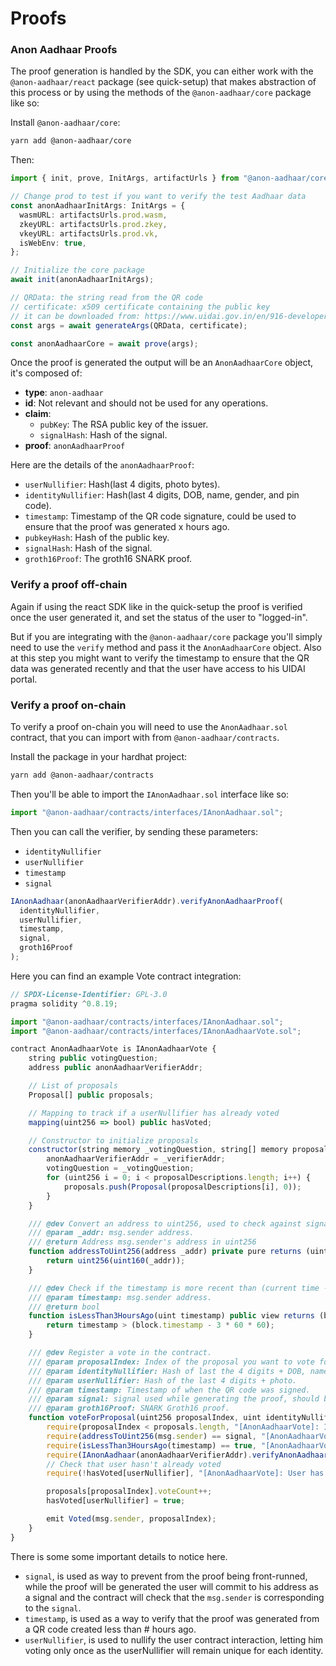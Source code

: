 # Proofs

### Anon Aadhaar Proofs

The proof generation is handled by the SDK, you can either work with the `@anon-aadhaar/react` package (see quick-setup) that makes abstraction of this process or by using the methods of the `@anon-aadhaar/core` package like so:

Install `@anon-aadhaar/core`:

```bash
yarn add @anon-aadhaar/core
```

Then:

```typescript
import { init, prove, InitArgs, artifactUrls } from "@anon-aadhaar/core";

// Change prod to test if you want to verify the test Aadhaar data
const anonAadhaarInitArgs: InitArgs = {
  wasmURL: artifactsUrls.prod.wasm,
  zkeyURL: artifactsUrls.prod.zkey,
  vkeyURL: artifactsUrls.prod.vk,
  isWebEnv: true,
};

// Initialize the core package
await init(anonAadhaarInitArgs);

// QRData: the string read from the QR code
// certificate: x509 certificate containing the public key
// it can be downloaded from: https://www.uidai.gov.in/en/916-developer-section/data-and-downloads-section/11349-uidai-certificate-details.html
const args = await generateArgs(QRData, certificate);

const anonAadhaarCore = await prove(args);
```

Once the proof is generated the output will be an `AnonAadhaarCore` object, it's composed of:

- **type**: `anon-aadhaar`
- **id**: Not relevant and should not be used for any operations.
- **claim**:
  - `pubKey`: The RSA public key of the issuer.
  - `signalHash`: Hash of the signal.
- **proof**: `anonAadhaarProof`

Here are the details of the `anonAadhaarProof`:

- `userNullifier`: Hash(last 4 digits, photo bytes).
- `identityNullifier`: Hash(last 4 digits, DOB, name, gender, and pin code).
- `timestamp`: Timestamp of the QR code signature, could be used to ensure that the proof was generated x hours ago.
- `pubkeyHash`: Hash of the public key.
- `signalHash`: Hash of the signal.
- `groth16Proof`: The groth16 SNARK proof.

### Verify a proof off-chain

Again if using the react SDK like in the quick-setup the proof is verified once the user generated it, and set the status of the user to "logged-in".

But if you are integrating with the `@anon-aadhaar/core` package you'll simply need to use the `verify` method and pass it the `AnonAadhaarCore` object. Also at this step you might want to verify the timestamp to ensure that the QR data was generated recently and that the user have access to his UIDAI portal.

### Verify a proof on-chain

To verify a proof on-chain you will need to use the `AnonAadhaar.sol` contract, that you can import with from `@anon-aadhaar/contracts`.

Install the package in your hardhat project:

```bash
yarn add @anon-aadhaar/contracts
```

Then you'll be able to import the `IAnonAadhaar.sol` interface like so:

```javascript
import "@anon-aadhaar/contracts/interfaces/IAnonAadhaar.sol";
```

Then you can call the verifier, by sending these parameters:

- `identityNullifier`
- `userNullifier`
- `timestamp`
- `signal`

```javascript
IAnonAadhaar(anonAadhaarVerifierAddr).verifyAnonAadhaarProof(
  identityNullifier,
  userNullifier,
  timestamp,
  signal,
  groth16Proof
);
```

Here you can find an example Vote contract integration:

```javascript
// SPDX-License-Identifier: GPL-3.0
pragma solidity ^0.8.19;

import "@anon-aadhaar/contracts/interfaces/IAnonAadhaar.sol";
import "@anon-aadhaar/contracts/interfaces/IAnonAadhaarVote.sol";

contract AnonAadhaarVote is IAnonAadhaarVote {
    string public votingQuestion;
    address public anonAadhaarVerifierAddr;

    // List of proposals
    Proposal[] public proposals;

    // Mapping to track if a userNullifier has already voted
    mapping(uint256 => bool) public hasVoted;

    // Constructor to initialize proposals
    constructor(string memory _votingQuestion, string[] memory proposalDescriptions, address _verifierAddr) {
        anonAadhaarVerifierAddr = _verifierAddr;
        votingQuestion = _votingQuestion;
        for (uint256 i = 0; i < proposalDescriptions.length; i++) {
            proposals.push(Proposal(proposalDescriptions[i], 0));
        }
    }

    /// @dev Convert an address to uint256, used to check against signal.
    /// @param _addr: msg.sender address.
    /// @return Address msg.sender's address in uint256
    function addressToUint256(address _addr) private pure returns (uint256) {
        return uint256(uint160(_addr));
    }

    /// @dev Check if the timestamp is more recent than (current time - 3 hours)
    /// @param timestamp: msg.sender address.
    /// @return bool
    function isLessThan3HoursAgo(uint timestamp) public view returns (bool) {
        return timestamp > (block.timestamp - 3 * 60 * 60);
    }

    /// @dev Register a vote in the contract.
    /// @param proposalIndex: Index of the proposal you want to vote for.
    /// @param identityNullifier: Hash of last the 4 digits + DOB, name, gender adn pin code.
    /// @param userNullifier: Hash of the last 4 digits + photo.
    /// @param timestamp: Timestamp of when the QR code was signed.
    /// @param signal: signal used while generating the proof, should be equal to msg.sender.
    /// @param groth16Proof: SNARK Groth16 proof.
    function voteForProposal(uint256 proposalIndex, uint identityNullifier, uint userNullifier, uint timestamp, uint signal, uint[8] memory groth16Proof ) public {
        require(proposalIndex < proposals.length, "[AnonAadhaarVote]: Invalid proposal index");
        require(addressToUint256(msg.sender) == signal, "[AnonAadhaarVote]: wrong user signal sent.");
        require(isLessThan3HoursAgo(timestamp) == true, "[AnonAadhaarVote]: Proof must be generated with Aadhaar data generated less than 3 hours ago.");
        require(IAnonAadhaar(anonAadhaarVerifierAddr).verifyAnonAadhaarProof(identityNullifier, userNullifier, timestamp, signal, groth16Proof) == true, "[AnonAadhaarVote]: proof sent is not valid.");
        // Check that user hasn't already voted
        require(!hasVoted[userNullifier], "[AnonAadhaarVote]: User has already voted");

        proposals[proposalIndex].voteCount++;
        hasVoted[userNullifier] = true;

        emit Voted(msg.sender, proposalIndex);
    }
}

```

There is some some important details to notice here.

- `signal`, is used as way to prevent from the proof being front-runned, while the proof will be generated the user will commit to his address as a signal and the contract will check that the `msg.sender` is corresponding to the `signal`.
- `timestamp`, is used as a way to verify that the proof was generated from a QR code created less than # hours ago.
- `userNullifier`, is used to nullify the user contract interaction, letting him voting only once as the userNullifier will remain unique for each identity.
